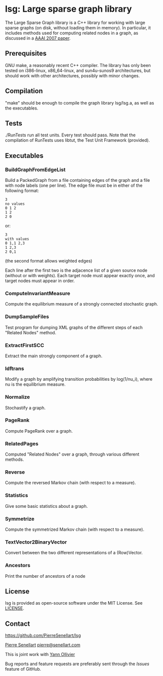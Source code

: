 # lsg: Large sparse graph library

The Large Sparse Graph library is a C++ library for working with large sparse graphs (on disk, without loading them in memory). In particular, it includes methods used for computing related nodes in a graph, as discussed in a [AAAI 2007 paper](https://pierre.senellart.com/publications/ollivier2007finding/).

## Prerequisites

GNU make, a reasonably recent C++ compiler. The library has only been
tested on i386-linux, x86_64-linux, and sun4u-sunos9 architectures, but
should work with other architectures, possibly with minor changes.

## Compilation

"make" should be enough to compile the graph library lsg/lsg.a, as well
as the executables.

## Tests

./RunTests run all test units. Every test should pass. Note that the
compilation of RunTests uses libtut, the Test Unit Framework (provided).

## Executables
### BuildGraphFromEdgeList

  Build a PackedGraph from a file containing edges of the graph and a
file with node labels (one per line). The edge file must be in either of
the following format:

```
3
no values
0 1 2
1 2
2 0
```
  
or:
```
3
with values
0 1,1 2,3
1 2,3
2 0,1
```
(the second format allows weighted edges)

Each line after the first two is the adjacence list of a given source node
(without or with weights). Each target node must appear exactly once, and
target nodes must appear in order.

### ComputeInvariantMeasure
  Compute the equilibrium measure of a strongly connected stochastic
graph.

### DumpSampleFiles
  Test program for dumping XML graphs of the different steps of each
"Related Nodes" method.

### ExtractFirstSCC
  Extract the main strongly component of a graph.

### Idftrans
  Modify a graph by amplifying transition probabilities by log(1/nu_i),
where nu is the equilibrium measure.
  
### Normalize
  Stochastify a graph.

### PageRank
  Compute PageRank over a graph.

### RelatedPages
  Computed "Related Nodes" over a graph, through various different
methods.

### Reverse
  Compute the reversed Markov chain (with respect to a measure).

### Statistics
  Give some basic statistics about a graph.

### Symmetrize
  Compute the symmetrized Markov chain (with respect to a measure).

### TextVector2BinaryVector
  Convert between the two different representations of a (Row)Vector.

### Ancestors
  Print the number of ancestors of a node

## License

lsg is provided as open-source software under the MIT License. See [LICENSE](LICENSE).

## Contact

https://github.com/PierreSenellart/lsg

[Pierre Senellart](https://pierre.senellart.com/) <pierre@senellart.com>

This is joint work with [Yann Ollivier](http://www.yann-ollivier.org/)

Bug reports and feature requests are
preferably sent through the *Issues* feature of GitHub.
